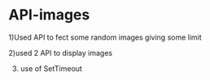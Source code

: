 # API-images
1)Used API to fect some random images giving some limit

2)used 2 API to display images

3) use of SetTimeout
